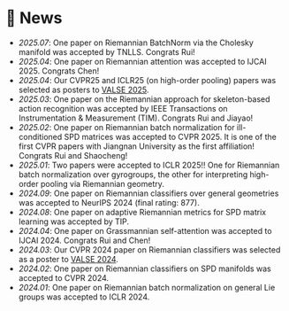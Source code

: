 # 🌟 News
- *2025.07*: One paper on Riemannian BatchNorm via the Cholesky manifold was accepted by TNLLS. Congrats Rui!
- *2025.04*: One paper on Riemannian attention was accepted to IJCAI 2025. Congrats Chen!
- *2025.04*: Our CVPR25 and ICLR25 (on high-order pooling) papers was selected as posters to [VALSE 2025](https://valser.org/2025/#/poster).
- *2025.03*: One paper on the Riemannian approach for skeleton-based action recognition was accepted by IEEE Transactions on Instrumentation & Measurement (TIM). Congrats Rui and Jiayao!
- *2025.02*: One paper on Riemannian batch normalization for ill-conditioned SPD matrices was accepted to CVPR 2025. 
It is one of the first CVPR papers with Jiangnan University as the first affiliation! Congrats Rui and Shaocheng!
- *2025.01*: Two papers were accepted to ICLR 2025!! One for Riemannian batch normalization over gyrogroups, the other for interpreting high-order pooling via Riemannian geometry.
- *2024.09*: One paper on Riemannian classifiers over general geometries was accepted to NeurIPS 2024 (final rating: 877).
- *2024.08*: One paper on adaptive Riemannian metrics for SPD matrix learning was accepted by TIP.
- *2024.04*: One paper on Grassmannian self-attention was accepted to IJCAI 2024. Congrats Rui and Chen!
- *2024.03*: Our CVPR 2024 paper on Riemannian classifiers was selected as a poster to [VALSE 2024](http://valser.org/2024/#/poster).
- *2024.02*: One paper on Riemannian classifiers on SPD manifolds was accepted to CVPR 2024.
- *2024.01*: One paper on Riemannian batch normalization on general Lie groups was accepted to ICLR 2024.


<!-- - *2024.01*: 🔥 We release [AudioGPT](https://github.com/AIGC-Audio/AudioGPT) (⭐️6k+) -->